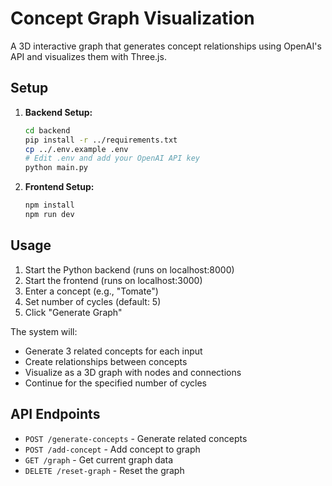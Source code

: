 # Concept Graph Visualization

A 3D interactive graph that generates concept relationships using OpenAI's API and visualizes them with Three.js.

## Setup

1. **Backend Setup:**
   ```bash
   cd backend
   pip install -r ../requirements.txt
   cp ../.env.example .env
   # Edit .env and add your OpenAI API key
   python main.py
   ```

2. **Frontend Setup:**
   ```bash
   npm install
   npm run dev
   ```

## Usage

1. Start the Python backend (runs on localhost:8000)
2. Start the frontend (runs on localhost:3000)
3. Enter a concept (e.g., "Tomate")
4. Set number of cycles (default: 5)
5. Click "Generate Graph"

The system will:
- Generate 3 related concepts for each input
- Create relationships between concepts
- Visualize as a 3D graph with nodes and connections
- Continue for the specified number of cycles

## API Endpoints

- `POST /generate-concepts` - Generate related concepts
- `POST /add-concept` - Add concept to graph
- `GET /graph` - Get current graph data
- `DELETE /reset-graph` - Reset the graph